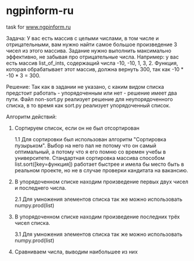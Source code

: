 # ngpinform-ru
task for www.ngpinform.ru

Задача:
У вас есть массив с целыми числами, в том числе и отрицательными, вам нужно найти самое большое произведение 3 чисел из этого массива. Задание нужно выполнить максимально эффективно, не забывая про отрицательные числа.
Например: у вас есть массив list_of_ints, содержащий числа -10, -10, 1, 3, 2. Функция, которая обрабатывает этот массив, должна вернуть 300, так как -10 * -10 * 3 = 300.

Решение:
Так как в задании не указано, с каким видом списка предстоит работать - упорядоченным или нет - решение имеет два пути. Файл non-sort.py реализует решение для неупорядоченного списка, в то время как sort.py реализует упорядоченный список.

Алгоритм действий:
1. Сортируем список, если он не был отсортирован
     
     1.1 Для сортировки был использован алгоритм "Сортировка пузырьком". Выбор на него пал не потому что он самый оптимальный, а потому что я его помню со времен учебы в университете. Стандартная сортировка массива способом list.sort([key=функция]) работает быстрее и имела бы место быть в реальном проекте, но не в случае проверки кандитата на вакансию.
2. В упорядоченном списке находим произведение первых двух чисел и последнего числа.
    
    2.1 Для умножения элементов списка так же можно использовать numpy.prod(list)
3. В упорядоченном списке находим произведение последних трёх чисел списка.
    
    3.1 Для умножения элементов списка так же можно использовать numpy.prod(list)
4. Сравниваем числа, выводим наибольшее из них 
